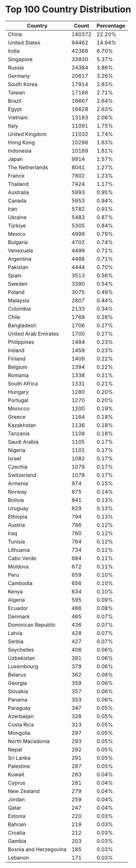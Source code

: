 # Top 100 Country Distribution
| Country | Count | Percentage |
|----|----|----|
| China | 140372 | 22.20% |
| United States | 94462 | 14.94% |
| India | 42388 | 6.70% |
| Singapore | 33930 | 5.37% |
| Russia | 24384 | 3.86% |
| Germany | 20617 | 3.26% |
| South Korea | 17914 | 2.83% |
| Taiwan | 17166 | 2.71% |
| Brazil | 16667 | 2.64% |
| Egypt | 16628 | 2.63% |
| Vietnam | 13183 | 2.08% |
| Italy | 11091 | 1.75% |
| United Kingdom | 11032 | 1.74% |
| Hong Kong | 10296 | 1.63% |
| Indonesia | 10189 | 1.61% |
| Japan | 9914 | 1.57% |
| The Netherlands | 8041 | 1.27% |
| France | 7802 | 1.23% |
| Thailand | 7424 | 1.17% |
| Australia | 5993 | 0.95% |
| Canada | 5953 | 0.94% |
| Iran | 5782 | 0.91% |
| Ukraine | 5483 | 0.87% |
| Türkiye | 5305 | 0.84% |
| Mexico | 4999 | 0.79% |
| Bulgaria | 4702 | 0.74% |
| Venezuela | 4499 | 0.71% |
| Argentina | 4486 | 0.71% |
| Pakistan | 4444 | 0.70% |
| Spain | 3513 | 0.56% |
| Sweden | 3390 | 0.54% |
| Poland | 3075 | 0.49% |
| Malaysia | 2807 | 0.44% |
| Colombia | 2133 | 0.34% |
| Chile | 1768 | 0.28% |
| Bangladesh | 1706 | 0.27% |
| United Arab Emirates | 1700 | 0.27% |
| Philippines | 1484 | 0.23% |
| Ireland | 1459 | 0.23% |
| Finland | 1409 | 0.22% |
| Belgium | 1394 | 0.22% |
| Romania | 1338 | 0.21% |
| South Africa | 1331 | 0.21% |
| Hungary | 1280 | 0.20% |
| Portugal | 1270 | 0.20% |
| Morocco | 1200 | 0.19% |
| Greece | 1164 | 0.18% |
| Kazakhstan | 1136 | 0.18% |
| Tanzania | 1108 | 0.18% |
| Saudi Arabia | 1105 | 0.17% |
| Nigeria | 1101 | 0.17% |
| Israel | 1082 | 0.17% |
| Czechia | 1079 | 0.17% |
| Switzerland | 1078 | 0.17% |
| Armenia | 974 | 0.15% |
| Norway | 875 | 0.14% |
| Bolivia | 841 | 0.13% |
| Uruguay | 829 | 0.13% |
| Ethiopia | 794 | 0.13% |
| Austria | 786 | 0.12% |
| Iraq | 780 | 0.12% |
| Tunisia | 764 | 0.12% |
| Lithuania | 734 | 0.12% |
| Cabo Verde | 684 | 0.11% |
| Moldova | 672 | 0.11% |
| Peru | 659 | 0.10% |
| Cambodia | 656 | 0.10% |
| Kenya | 634 | 0.10% |
| Algeria | 595 | 0.09% |
| Ecuador | 486 | 0.08% |
| Denmark | 465 | 0.07% |
| Dominican Republic | 436 | 0.07% |
| Latvia | 428 | 0.07% |
| Serbia | 427 | 0.07% |
| Seychelles | 406 | 0.06% |
| Uzbekistan | 391 | 0.06% |
| Luxembourg | 379 | 0.06% |
| Belarus | 362 | 0.06% |
| Georgia | 359 | 0.06% |
| Slovakia | 357 | 0.06% |
| Panama | 353 | 0.06% |
| Paraguay | 347 | 0.05% |
| Azerbaijan | 328 | 0.05% |
| Costa Rica | 313 | 0.05% |
| Mongolia | 297 | 0.05% |
| North Macedonia | 293 | 0.05% |
| Nepal | 292 | 0.05% |
| Sri Lanka | 291 | 0.05% |
| Palestine | 287 | 0.05% |
| Kuwait | 283 | 0.04% |
| Cyprus | 281 | 0.04% |
| New Zealand | 279 | 0.04% |
| Jordan | 259 | 0.04% |
| Qatar | 247 | 0.04% |
| Estonia | 220 | 0.03% |
| Bahrain | 219 | 0.03% |
| Croatia | 212 | 0.03% |
| Gambia | 203 | 0.03% |
| Bosnia and Herzegovina | 185 | 0.03% |
| Lebanon | 171 | 0.03% |
